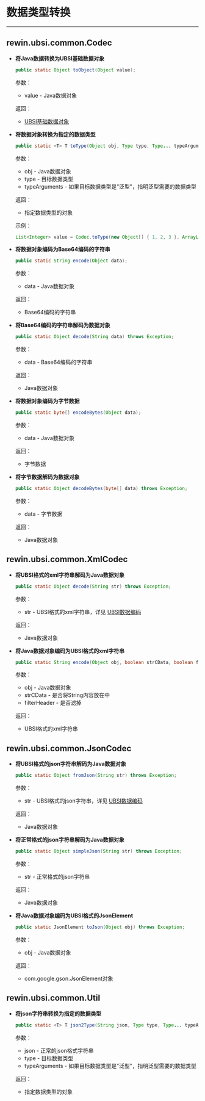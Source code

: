 # 数据类型转换

------



## rewin.ubsi.common.Codec

- **将Java数据转换为UBSI基础数据对象**

  ```java
  public static Object toObject(Object value);
  ```

  参数：

  - value - Java数据对象

  返回：

  - [UBSI基础数据对象](data-type.md)

  

- **将数据对象转换为指定的数据类型**

  ```java
  public static <T> T toType(Object obj, Type type, Type... typeArguments);
  ```

  参数：

  - obj - Java数据对象
  - type - 目标数据类型
  - typeArguments - 如果目标数据类型是"泛型"，指明泛型需要的数据类型

  返回：

  - 指定数据类型的对象

  示例：

  ```java
  List<Integer> value = Codec.toType(new Object[] { 1, 2, 3 }, ArrayList.class, Integer.class);
  ```




- **将数据对象编码为Base64编码的字符串**

  ```java
  public static String encode(Object data);
  ```

  参数：

  - data - Java数据对象

  返回：

  - Base64编码的字符串

  

- **将Base64编码的字符串解码为数据对象**

  ```java
  public static Object decode(String data) throws Exception;
  ```

  参数：

  - data - Base64编码的字符串

  返回：

  - Java数据对象

  

- **将数据对象编码为字节数据**

  ```java
  public static byte[] encodeBytes(Object data);
  ```

  参数：

  - data - Java数据对象

  返回：

  - 字节数据

  

- **将字节数据解码为数据对象**

  ```java
  public static Object decodeBytes(byte[] data) throws Exception;
  ```

  参数：

  - data - 字节数据

  返回：

  - Java数据对象



## rewin.ubsi.common.XmlCodec

- **将UBSI格式的xml字符串解码为Java数据对象**

  ```java
  public static Object decode(String str) throws Exception;
  ```

  参数：

  - str - UBSI格式的xml字符串，详见 [UBSI数据编码](data-type.md)

  返回：

  - Java数据对象

  

- **将Java数据对象编码为UBSI格式的xml字符串**

  ```java
  public static String encode(Object obj, boolean strCData, boolean filterHeader) throws Exception;
  ```

  参数：

  - obj - Java数据对象
  - strCData - 是否将String内容放在<![CDATA[...]]>中
  - filterHeader - 是否滤掉<?xml version="1.0" encoding="UTF-8"?>

  返回：

  - UBSI格式的xml字符串



## rewin.ubsi.common.JsonCodec

- **将UBSI格式的json字符串解码为Java数据对象**

  ```java
  public static Object fromJson(String str) throws Exception;
  ```

  参数：

  - str - UBSI格式的json字符串，详见 [UBSI数据编码](data-type.md)

  返回：

  - Java数据对象
  
  


- **将正常格式的json字符串解码为Java数据对象**

  ```java
  public static Object simpleJson(String str) throws Exception;
  ```

  参数：

  - str - 正常格式的json字符串

  返回：

  - Java数据对象
  
  


- **将Java数据对象编码为UBSI格式的JsonElement**

  ```java
  public static JsonElement toJson(Object obj) throws Exception;
  ```

  参数：

  - obj - Java数据对象

  返回：

  - com.google.gson.JsonElement对象



## rewin.ubsi.common.Util

- **将json字符串转换为指定的数据类型**

  ```java
  public static <T> T json2Type(String json, Type type, Type... typeArguments);
  ```

  参数：

  - json - 正常的json格式字符串
  - type - 目标数据类型
  - typeArguments - 如果目标数据类型是"泛型"，指明泛型需要的数据类型

  返回：

  - 指定数据类型的对象


